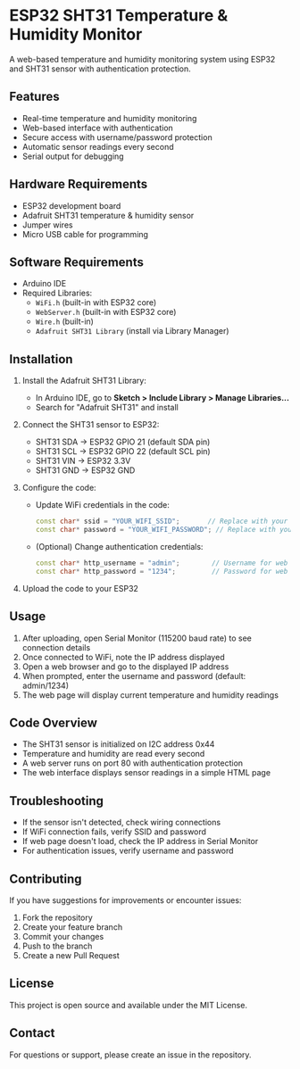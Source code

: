 

# ESP32 SHT31 Temperature & Humidity Monitor

A web-based temperature and humidity monitoring system using ESP32 and SHT31 sensor with authentication protection.

## Features
- Real-time temperature and humidity monitoring
- Web-based interface with authentication
- Secure access with username/password protection
- Automatic sensor readings every second
- Serial output for debugging

## Hardware Requirements
- ESP32 development board
- Adafruit SHT31 temperature & humidity sensor
- Jumper wires
- Micro USB cable for programming

## Software Requirements
- Arduino IDE
- Required Libraries:
  - `WiFi.h` (built-in with ESP32 core)
  - `WebServer.h` (built-in with ESP32 core)
  - `Wire.h` (built-in)
  - `Adafruit SHT31 Library` (install via Library Manager)

## Installation
1. Install the Adafruit SHT31 Library:
   - In Arduino IDE, go to **Sketch > Include Library > Manage Libraries...**
   - Search for "Adafruit SHT31" and install

2. Connect the SHT31 sensor to ESP32:
   - SHT31 SDA → ESP32 GPIO 21 (default SDA pin)
   - SHT31 SCL → ESP32 GPIO 22 (default SCL pin)
   - SHT31 VIN → ESP32 3.3V
   - SHT31 GND → ESP32 GND

3. Configure the code:
   - Update WiFi credentials in the code:
     ```cpp
     const char* ssid = "YOUR_WIFI_SSID";       // Replace with your WiFi network name
     const char* password = "YOUR_WIFI_PASSWORD"; // Replace with your WiFi password
     ```
   - (Optional) Change authentication credentials:
     ```cpp
     const char* http_username = "admin";        // Username for web access
     const char* http_password = "1234";         // Password for web access
     ```

4. Upload the code to your ESP32

## Usage
1. After uploading, open Serial Monitor (115200 baud rate) to see connection details
2. Once connected to WiFi, note the IP address displayed
3. Open a web browser and go to the displayed IP address
4. When prompted, enter the username and password (default: admin/1234)
5. The web page will display current temperature and humidity readings

## Code Overview
- The SHT31 sensor is initialized on I2C address 0x44
- Temperature and humidity are read every second
- A web server runs on port 80 with authentication protection
- The web interface displays sensor readings in a simple HTML page

## Troubleshooting
- If the sensor isn't detected, check wiring connections
- If WiFi connection fails, verify SSID and password
- If web page doesn't load, check the IP address in Serial Monitor
- For authentication issues, verify username and password

## Contributing
If you have suggestions for improvements or encounter issues:
1. Fork the repository
2. Create your feature branch
3. Commit your changes
4. Push to the branch
5. Create a new Pull Request

## License 
This project is open source and available under the MIT License.

## Contact
For questions or support, please create an issue in the repository.

